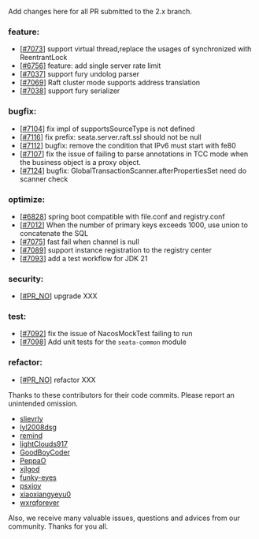 Add changes here for all PR submitted to the 2.x branch.

<!-- Please add the `changes` to the following location(feature/bugfix/optimize/test) based on the type of PR -->

### feature:

- [[#7073](https://github.com/apache/incubator-seata/pull/7073)] support virtual thread,replace the usages of synchronized with ReentrantLock
- [[#6756](https://github.com/apache/incubator-seata/pull/6756)] feature: add single server rate limit
- [[#7037](https://github.com/apache/incubator-seata/pull/7037)] support fury undolog parser
- [[#7069](https://github.com/apache/incubator-seata/pull/7069)] Raft cluster mode supports address translation
- [[#7038](https://github.com/apache/incubator-seata/pull/7038)] support fury serializer

### bugfix:

- [[#7104](https://github.com/apache/incubator-seata/pull/7104)] fix impl of supportsSourceType is not defined
- [[#7116](https://github.com/apache/incubator-seata/pull/7116)] fix prefix: seata.server.raft.ssl should not be null
- [[#7112](https://github.com/apache/incubator-seata/pull/7112)] bugfix: remove the condition that IPv6 must start with fe80
- [[#7107](https://github.com/apache/incubator-seata/pull/7107)] fix the issue of failing to parse annotations in TCC mode when the business object is a proxy object.
- [[#7124](https://github.com/apache/incubator-seata/pull/7124)] bugfix: GlobalTransactionScanner.afterPropertiesSet need do scanner check


### optimize:

- [[#6828](https://github.com/apache/incubator-seata/pull/6828)] spring boot compatible with file.conf and registry.conf
- [[#7012](https://github.com/apache/incubator-seata/pull/7012)] When the number of primary keys exceeds 1000, use union to concatenate the SQL
- [[#7075](https://github.com/apache/incubator-seata/pull/7075)] fast fail when channel is null
- [[#7089](https://github.com/apache/incubator-seata/pull/7089)] support instance registration to the registry center
- [[#7093](https://github.com/apache/incubator-seata/pull/7093)] add a test workflow for JDK 21

### security:

- [[#PR_NO](https://github.com/apache/incubator-seata/pull/PR_NO)] upgrade XXX

### test:

- [[#7092](https://github.com/apache/incubator-seata/pull/7092)] fix the issue of NacosMockTest failing to run
- [[#7098](https://github.com/apache/incubator-seata/pull/7098)] Add unit tests for the `seata-common` module

### refactor:

- [[#PR_NO](https://github.com/apache/incubator-seata/pull/PR_NO)] refactor XXX

Thanks to these contributors for their code commits. Please report an unintended omission.

<!-- Please make sure your Github ID is in the list below -->

- [slievrly](https://github.com/slievrly)
- [lyl2008dsg](https://github.com/lyl2008dsg)
- [remind](https://github.com/remind)
- [lightClouds917](https://github.com/lightClouds917)
- [GoodBoyCoder](https://github.com/GoodBoyCoder)
- [PeppaO](https://github.com/PeppaO)
- [xjlgod](https://github.com/xjlgod)
- [funky-eyes](https://github.com/funky-eyes)
- [psxjoy](https://github.com/psxjoy)
- [xiaoxiangyeyu0](https://github.com/xiaoxiangyeyu0)
- [wxrqforever](https://github.com/wxrqforever)

Also, we receive many valuable issues, questions and advices from our community. Thanks for you all.